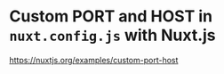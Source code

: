 # Custom PORT and HOST in `nuxt.config.js` with Nuxt.js

https://nuxtjs.org/examples/custom-port-host
